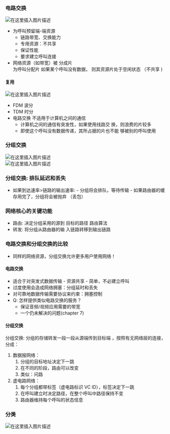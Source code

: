 ### 电路交换

![在这里插入图片描述](https://img-blog.csdnimg.cn/6ad024de867c428881afab443b5cf8a8.png)

-   为呼叫预留端-端资源
    -   链路带宽、交换能力
    -    专用资源：不共享
    -    保证性能
    -    要求建立呼叫连接
-   网络资源（如带宽）被 分成片  
     为呼叫分配片  如果某个呼叫没有数据， 则其资源片处于空闲状态 （不共享 )

#### 复用
![在这里插入图片描述](https://img-blog.csdnimg.cn/98120cfe0be743fbab32ffec8c588da0.png)

-   FDM 波分
-   TDM 时分
-   电路交换 不适用于计算机之间的通信 
	- 计算机之间的通信有突发性，如果使用线路交 换，则浪费的片较多 
	- 即使这个呼叫没有数据传递，其所占据的片也不能 够被别的呼叫使用

### 分组交换

![在这里插入图片描述](https://img-blog.csdnimg.cn/f10f050f48024fed8d323131ef50ae2d.png)  
![在这里插入图片描述](https://img-blog.csdnimg.cn/ee989c8913314b17a4e3bf26cbaa8988.png)

### 分组交换: 排队延迟和丢失

-    如果到达速率>链路的输出速率:
    -   分组将会排队，等待传输
    -   如果路由器的缓存用完了，分组将会被抛弃 （丢包）

### 网络核心的关键功能

-   路由: 决定分组采用的源到 目标的路径 路由算法
-   转发: 将分组从路由器的输 入链路转移到输出链路

### 电路交换和分组交换的比较

-   同样的网络资源，分组交换允许更多用户使用网络！

#### 电路交换

-    适合于对突发式数据传输
    -   资源共享
    -    简单，不必建立呼叫
-    过度使用会造成网络拥塞：分组延时和丢失
-   对可靠地数据传输需要协议来约束：拥塞控制
- Q: 怎样提供类似电路交换的服务？ 
	- 保证音频/视频应用需要的带宽 
	- 一个仍未解决的问题(chapter 7)

#### 分组交换

分组交换: 分组的存储转发一段一段从源端传到目标端 ，按照有无网络层的连接，分成：

1.  数据报网络：
	1. 分组的目标地址决定下一跳 
	2. 在不同的阶段，路由可以改变 
	3. 类似：问路 
2.  虚电路网络： 
	1. 每个分组都带标签（虚电路标识 VC ID），标签决定下一跳
	2. 在呼叫建立时决定路径，在整个呼叫中路径保持不变 
	3. 路由器维持每个呼叫的状态信息

### 分类

![在这里插入图片描述](https://img-blog.csdnimg.cn/f19573d399424746a8aef23ef904fadb.png)